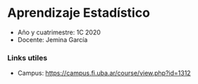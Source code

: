 # Aprendizaje Estadístico
- Año y cuatrimestre: 1C 2020
- Docente: Jemina García

### Links utiles
- Campus: https://campus.fi.uba.ar/course/view.php?id=1312

